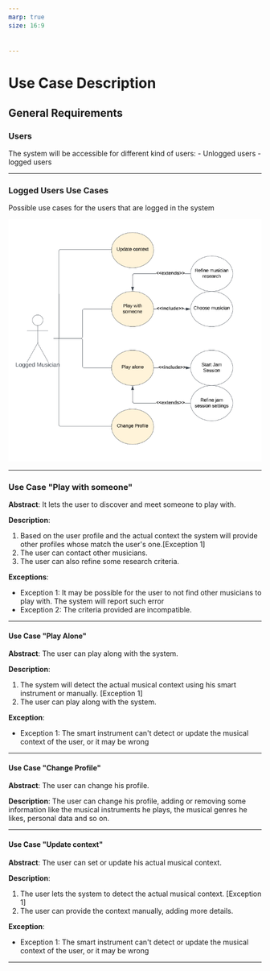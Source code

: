 ```yaml
---
marp: true
size: 16:9


---
```


# Use Case Description

## General Requirements

### Users

The system will be accessible for different kind of users:
    - Unlogged users
    - logged users

---

### Logged Users Use Cases

Possible use cases for the users that are logged in the system

![image](images/LoggedMusiUML.png)

---

### Use Case "Play with someone"

**Abstract**:
It lets the user to discover and meet someone to play with.

**Description**:

1. Based on the user profile and the actual context the system will provide
other profiles whose match the user's one.[Exception 1]
2. The user can contact other musicians.
3. The user can also refine some research criteria.

**Exceptions**:

- Exception 1:
It may be possible for the user to not find other musicians to play with.
The system will report such error
- Exception 2:
The criteria provided are incompatible.

---

#### Use Case "Play Alone"

**Abstract**:
The user can play along with the system.

**Description**:

1. The system will detect the actual musical context using his smart instrument or manually. [Exception 1]
2. The user can play along with the system.

**Exception**:

- Exception 1:
The smart instrument can't detect or update the musical context of the user, or it may be wrong

---

#### Use Case "Change Profile"

**Abstract**:
The user can change his profile.

**Description**:
The user can change his profile, adding or removing some information like the
musical instruments he plays, the musical genres he likes, personal data and so on.

---

#### Use Case "Update context"

**Abstract**:
The user can set or update his actual musical context.

**Description**:

1. The user lets the system to detect the actual musical context. [Exception 1]
2. The user can provide the context manually, adding more details.

**Exception**:

- Exception 1:
The smart instrument can't detect or update the musical context of the user, or it may be wrong

---
